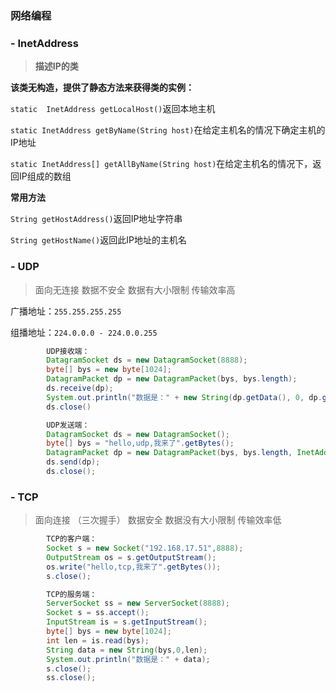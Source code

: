 ### 网络编程



### - InetAddress

>  **描述IP的类**

**该类无构造，提供了静态方法来获得类的实例：**

`static  InetAddress getLocalHost()`返回本地主机

`static InetAddress getByName(String host)`在给定主机名的情况下确定主机的IP地址

`static InetAddress[] getAllByName(String host)`在给定主机名的情况下，返回IP组成的数组

**常用方法**

`String getHostAddress()`返回IP地址字符串

`String getHostName()`返回此IP地址的主机名



### - UDP

> 面向无连接
> 数据不安全
> 数据有大小限制
> 传输效率高

广播地址：`255.255.255.255`

组播地址：`224.0.0.0 - 224.0.0.255`

```java
        UDP接收端：
        DatagramSocket ds = new DatagramSocket(8888);
        byte[] bys = new byte[1024];
        DatagramPacket dp = new DatagramPacket(bys, bys.length);
        ds.receive(dp);
        System.out.println("数据是：" + new String(dp.getData(), 0, dp.getLength()));
        ds.close()

        UDP发送端：
        DatagramSocket ds = new DatagramSocket();
        byte[] bys = "hello,udp,我来了".getBytes();
        DatagramPacket dp = new DatagramPacket(bys, bys.length, InetAddress.getByName("192.168.17.51"), 8888); //
        ds.send(dp);
        ds.close();
```



### - TCP

> 面向连接 （三次握手）
> 数据安全
> 数据没有大小限制
> 传输效率低

```java
        TCP的客户端：
        Socket s = new Socket("192.168.17.51",8888);
        OutputStream os = s.getOutputStream();
        os.write("hello,tcp,我来了".getBytes());
        s.close();

        TCP的服务端：
        ServerSocket ss = new ServerSocket(8888);
        Socket s = ss.accept();
        InputStream is = s.getInputStream();
        byte[] bys = new byte[1024];
        int len = is.read(bys);
        String data = new String(bys,0,len);
        System.out.println("数据是：" + data);
        s.close();
        ss.close();
```

